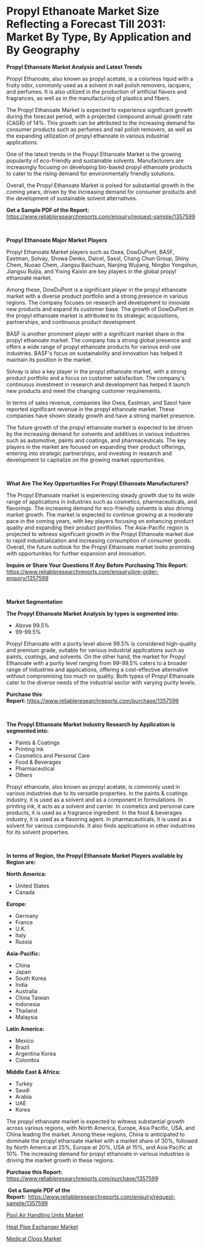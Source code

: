 <p><h1>Propyl Ethanoate Market Size Reflecting a Forecast Till 2031: Market By Type, By Application and By Geography</h1></p><p><strong>Propyl Ethanoate Market Analysis and Latest Trends</strong></p>
<p><p>Propyl Ethanoate, also known as propyl acetate, is a colorless liquid with a fruity odor, commonly used as a solvent in nail polish removers, lacquers, and perfumes. It is also utilized in the production of artificial flavors and fragrances, as well as in the manufacturing of plastics and fibers.</p><p>The Propyl Ethanoate Market is expected to experience significant growth during the forecast period, with a projected compound annual growth rate (CAGR) of 14%. This growth can be attributed to the increasing demand for consumer products such as perfumes and nail polish removers, as well as the expanding utilization of propyl ethanoate in various industrial applications.</p><p>One of the latest trends in the Propyl Ethanoate Market is the growing popularity of eco-friendly and sustainable solvents. Manufacturers are increasingly focusing on developing bio-based propyl ethanoate products to cater to the rising demand for environmentally friendly solutions.</p><p>Overall, the Propyl Ethanoate Market is poised for substantial growth in the coming years, driven by the increasing demand for consumer products and the development of sustainable solvent alternatives.</p></p>
<p><strong>Get a Sample PDF of the Report:&nbsp;</strong> <a href="https://www.reliableresearchreports.com/enquiry/request-sample/1357599">https://www.reliableresearchreports.com/enquiry/request-sample/1357599</a></p>
<p>&nbsp;</p>
<p><strong>Propyl Ethanoate Major Market Players</strong></p>
<p><p>Propyl Ethanoate Market players such as Oxea, DowDuPont, BASF, Eastman, Solvay, Showa Denko, Daicel, Sasol, Chang Chun Group, Shiny Chem, Nuoao Chem, Jiangsu Baichuan, Nanjing Wujiang, Ningbo Yongshun, Jiangsu Ruijia, and Yixing Kaixin are key players in the global propyl ethanoate market.</p><p>Among these, DowDuPont is a significant player in the propyl ethanoate market with a diverse product portfolio and a strong presence in various regions. The company focuses on research and development to innovate new products and expand its customer base. The growth of DowDuPont in the propyl ethanoate market is attributed to its strategic acquisitions, partnerships, and continuous product development.</p><p>BASF is another prominent player with a significant market share in the propyl ethanoate market. The company has a strong global presence and offers a wide range of propyl ethanoate products for various end-use industries. BASF's focus on sustainability and innovation has helped it maintain its position in the market.</p><p>Solvay is also a key player in the propyl ethanoate market, with a strong product portfolio and a focus on customer satisfaction. The company's continuous investment in research and development has helped it launch new products and meet the changing customer requirements.</p><p>In terms of sales revenue, companies like Oxea, Eastman, and Sasol have reported significant revenue in the propyl ethanoate market. These companies have shown steady growth and have a strong market presence.</p><p>The future growth of the propyl ethanoate market is expected to be driven by the increasing demand for solvents and additives in various industries such as automotive, paints and coatings, and pharmaceuticals. The key players in the market are focused on expanding their product offerings, entering into strategic partnerships, and investing in research and development to capitalize on the growing market opportunities.</p></p>
<p>&nbsp;</p>
<p><strong>What Are The Key Opportunities For Propyl Ethanoate Manufacturers?</strong></p>
<p><p>The Propyl Ethanoate market is experiencing steady growth due to its wide range of applications in industries such as cosmetics, pharmaceuticals, and flavorings. The increasing demand for eco-friendly solvents is also driving market growth. The market is expected to continue growing at a moderate pace in the coming years, with key players focusing on enhancing product quality and expanding their product portfolios. The Asia-Pacific region is projected to witness significant growth in the Propyl Ethanoate market due to rapid industrialization and increasing consumption of consumer goods. Overall, the future outlook for the Propyl Ethanoate market looks promising with opportunities for further expansion and innovation.</p></p>
<p><strong>Inquire or Share Your Questions If Any Before Purchasing This Report:</strong> <a href="https://www.reliableresearchreports.com/enquiry/pre-order-enquiry/1357599">https://www.reliableresearchreports.com/enquiry/pre-order-enquiry/1357599</a></p>
<p>&nbsp;</p>
<p><strong>Market Segmentation</strong></p>
<p><strong>The Propyl Ethanoate Market Analysis by types is segmented into:</strong></p>
<p><ul><li>Above 99.5%</li><li>99-99.5%</li></ul></p>
<p><p>Propyl Ethanoate with a purity level above 99.5% is considered high-quality and premium grade, suitable for various industrial applications such as paints, coatings, and solvents. On the other hand, the market for Propyl Ethanoate with a purity level ranging from 99-99.5% caters to a broader range of industries and applications, offering a cost-effective alternative without compromising too much on quality. Both types of Propyl Ethanoate cater to the diverse needs of the industrial sector with varying purity levels.</p></p>
<p><strong>Purchase this Report:&nbsp;</strong><a href="https://www.reliableresearchreports.com/purchase/1357599">https://www.reliableresearchreports.com/purchase/1357599</a></p>
<p>&nbsp;</p>
<p><strong>The Propyl Ethanoate Market Industry Research by Application is segmented into:</strong></p>
<p><ul><li>Paints & Coatings</li><li>Printing Ink</li><li>Cosmetics and Personal Care</li><li>Food & Beverages</li><li>Pharmaceutical</li><li>Others</li></ul></p>
<p><p>Propyl ethanoate, also known as propyl acetate, is commonly used in various industries due to its versatile properties. In the paints & coatings industry, it is used as a solvent and as a component in formulations. In printing ink, it acts as a solvent and carrier. In cosmetics and personal care products, it is used as a fragrance ingredient. In the food & beverages industry, it is used as a flavoring agent. In pharmaceuticals, it is used as a solvent for various compounds. It also finds applications in other industries for its solvent properties.</p></p>
<p>&nbsp;</p>
<p><strong>In terms of Region, the Propyl Ethanoate Market Players available by Region are:</strong></p>
<p>
    <p> <strong> North America: </strong>
        <ul>
            <li>United States</li>
            <li>Canada</li>
        </ul>
        </p> 
    <p> <strong> Europe: </strong>
        <ul>
            <li>Germany</li>
            <li>France</li>
            <li>U.K.</li>
            <li>Italy</li>
            <li>Russia</li>
        </ul>
        </p> 
    <p> <strong> Asia-Pacific: </strong>
        <ul>
            <li>China</li>
            <li>Japan</li>
            <li>South Korea</li>
            <li>India</li>
            <li>Australia</li>
            <li>China Taiwan</li>
            <li>Indonesia</li>
            <li>Thailand</li>
            <li>Malaysia</li>
        </ul>
        </p> 
    <p> <strong> Latin America: </strong>
        <ul>
            <li>Mexico</li>
            <li>Brazil</li>
            <li>Argentina Korea</li>
            <li>Colombia</li>
        </ul>
        </p> 
    <p> <strong> Middle East & Africa: </strong>
        <ul>
            <li>Turkey</li>
            <li>Saudi</li>
            <li>Arabia</li>
            <li>UAE</li>
            <li>Korea</li>
        </ul>
    </p>
    </p>
<p><p>The propyl ethanoate market is expected to witness substantial growth across various regions, with North America, Europe, Asia Pacific, USA, and China leading the market. Among these regions, China is anticipated to dominate the propyl ethanoate market with a market share of 30%, followed by North America at 25%, Europe at 20%, USA at 15%, and Asia Pacific at 10%. The increasing demand for propyl ethanoate in various industries is driving the market growth in these regions.</p></p>
<p><strong>Purchase this Report: </strong><a href="https://www.reliableresearchreports.com/purchase/1357599">https://www.reliableresearchreports.com/purchase/1357599</a></p>
<p>&nbsp;<strong>Get a Sample PDF of the Report:&nbsp;&nbsp;</strong><a href="https://www.reliableresearchreports.com/enquiry/request-sample/1357599">https://www.reliableresearchreports.com/enquiry/request-sample/1357599</a></p>
<p><strong></strong></p>
<p><p><a href="https://view.publitas.com/reportprime-1/pool-air-handling-units-market-size-share-trends-analysis-report-by-material-by-type-by-end-user-by-region-and-segment-forecasts-2023-2030/">Pool Air Handling Units Market</a></p><p><a href="https://view.publitas.com/reportprime-1/heat-pipe-exchanger-market-size-furnishes-valuable-information-encompassing-market-share-market-trends-and-projections-spanning-from-2023-to-2030/">Heat Pipe Exchanger Market</a></p><p><a href="https://view.publitas.com/reportprime-1/medical-clogs-market-size-focuses-on-market-dynamics-in-depth-analysis-and-future-projections-of-its-market-forecasted-for-period-from-2023-to-2030/">Medical Clogs Market</a></p></p>